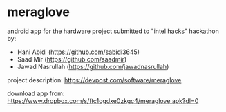 # meraglove
android app for the hardware project submitted to "intel hacks" hackathon by:

 + Hani Abidi (https://github.com/sabidi3645)
 + Saad Mir (https://github.com/saadmir)
 + Jawad Nasrullah (https://github.com/jawadnasrullah)

project description: https://devpost.com/software/meraglove

download app from: https://www.dropbox.com/s/ftc1ogdxe0zkgc4/meraglove.apk?dl=0
